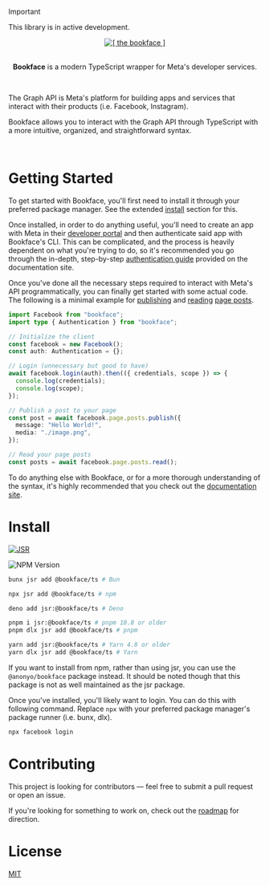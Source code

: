 > [!IMPORTANT]  
> This library is in active development.

<div align="center" style="margin-top: 1em;">
  <a href="https://facebook-js-sdk.vercel.app" target="_blank">
    <picture>
      <img alt="[ the bookface ]" src="https://i.ibb.co/jk6219sS/repo-logo.png" style="max-width: 80%;">
    </picture>
  </a>
</div>

<br />

<p align="center">
  <b>Bookface</b> is a modern TypeScript wrapper for <a src="https://developers.facebook.com/docs/">Meta's developer services</a>.
</p>

<br />

The Graph API is Meta's platform for building apps and services that interact with their products (i.e. Facebook, Instagram).

Bookface allows you to interact with the Graph API through TypeScript with a more intuitive, organized, and straightforward syntax.

<br />

# Getting Started

To get started with Bookface, you'll first need to install it through your preferred package manager. See the extended [install](#install) section for this.

Once installed, in order to do anything useful, you'll need to create an app with Meta in their [developer portal](https://developers.facebook.com/) and then authenticate said app with Bookface's CLI. This can be complicated, and the process is heavily dependent on what you're trying to do, so it's recommended you go through the in-depth, step-by-step [authentication guide](https://facebook-js-sdk.vercel.app/authentication) provided on the documentation site.

Once you've done all the necessary steps required to interact with Meta's API programmatically, you can finally get started with some actual code. The following is a minimal example for [publishing](https://facebook-js-sdk.vercel.app/posts#creating-posts) and [reading](https://facebook-js-sdk.vercel.app/posts#reading-posts) [page posts](https://facebook-js-sdk.vercel.app/posts#page-posts).

```typescript
import Facebook from "bookface";
import type { Authentication } from "bookface";

// Initialize the client
const facebook = new Facebook();
const auth: Authentication = {};

// Login (unnecessary but good to have)
await facebook.login(auth).then(({ credentials, scope }) => {
  console.log(credentials);
  console.log(scope);
});

// Publish a post to your page
const post = await facebook.page.posts.publish({
  message: "Hello World!",
  media: "./image.png",
});

// Read your page posts
const posts = await facebook.page.posts.read();
```

To do anything else with Bookface, or for a more thorough understanding of the syntax, it's highly recommended that you check out the [documentation site](https://facebook-js-sdk.vercel.app).

# Install

[![JSR](https://jsr.io/badges/@bookface/ts)](https://jsr.io/@bookface/ts)

![NPM Version](https://img.shields.io/npm/v/:@anonyo/bookface)

```sh
bunx jsr add @bookface/ts # Bun

npx jsr add @bookface/ts # npm

deno add jsr:@bookface/ts # Deno

pnpm i jsr:@bookface/ts # pnpm 10.8 or older
pnpm dlx jsr add @bookface/ts # pnpm

yarn add jsr:@bookface/ts # Yarn 4.8 or older
yarn dlx jsr add @bookface/ts # Yarn
```

If you want to install from npm, rather than using jsr, you can use the `@anonyo/bookface` package instead. It should be noted though that this package is not as well maintained as the jsr package.

Once you've installed, you'll likely want to login. You can do this with following command. Replace `npx` with your preferred package manager's package runner (i.e. bunx, dlx).

```sh
npx facebook login
```

# Contributing

This project is looking for contributors — feel free to submit a pull request or open an issue.

If you're looking for something to work on, check out the [roadmap](./ROADMAP.md) for direction.

# License

[MIT](./LICENSE)
